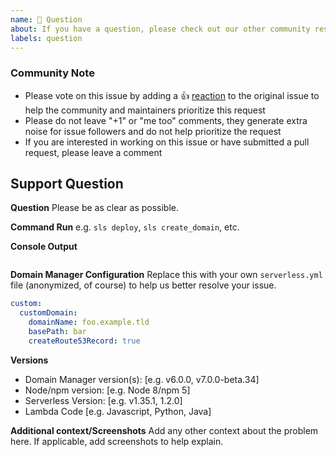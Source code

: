 ```yaml
---
name: 💬 Question
about: If you have a question, please check out our other community resources!
labels: question
---
```



<!--- Please keep this note for the community --->

### Community Note

* Please vote on this issue by adding a 👍 [reaction](https://blog.github.com/2016-03-10-add-reactions-to-pull-requests-issues-and-comments/) to the original issue to help the community and maintainers prioritize this request
* Please do not leave "+1" or "me too" comments, they generate extra noise for issue followers and do not help prioritize the request
* If you are interested in working on this issue or have submitted a pull request, please leave a comment

<!--- Thank you for keeping this note for the community --->

## Support Question

**Question**
Please be as clear as possible.

**Command Run**
e.g. `sls deploy`, `sls create_domain`, etc.

**Console Output**
```sh
```

**Domain Manager Configuration**
Replace this with your own `serverless.yml` file (anonymized, of course) to help us better resolve your issue.
```yaml
custom:
  customDomain:
    domainName: foo.example.tld
    basePath: bar
    createRoute53Record: true
```

**Versions**
- Domain Manager version(s): [e.g. v6.0.0, v7.0.0-beta.34]
- Node/npm version: [e.g. Node 8/npm 5]
- Serverless Version: [e.g. v1.35.1, 1.2.0]
- Lambda Code [e.g. Javascript, Python, Java]

**Additional context/Screenshots**
Add any other context about the problem here. If applicable, add screenshots to help explain.

